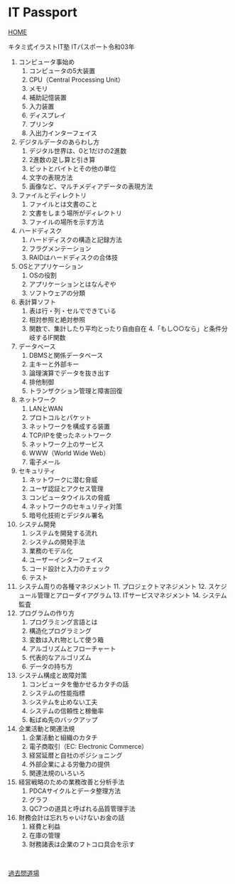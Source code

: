 # IT Passport

[HOME](../index.md)

キタミ式イラストIT塾 ITパスポート令和03年

1. コンピュータ事始め
   1. コンピュータの5大装置
   2. CPU（Central Processing Unit）
   3. メモリ
   4. 補助記憶装置
   5. 入力装置
   6. ディスプレイ
   7. プリンタ
   8. 入出力インターフェイス
2. デジタルデータのあらわし方
   1. デジタル世界は、0と1だけの2進数
   2. 2進数の足し算と引き算
   3. ビットとバイトとその他の単位
   4. 文字の表現方法
   5. 画像など、マルチメディアデータの表現方法
3. ファイルとディレクトリ
   1. ファイルとは文書のこと
   2. 文書をしまう場所がディレクトリ
   3. ファイルの場所を示す方法
4. ハードディスク
   1. ハードディスクの構造と記録方法
   2. フラグメンテーション
   3. RAIDはハードディスクの合体技
5. OSとアプリケーション
   1. OSの役割
   2. アプリケーションとはなんぞや
   3. ソフトウェアの分類
6. 表計算ソフト
   1. 表は行・列・セルでできている
   2. 相対参照と絶対参照
   3. 関数で、集計したり平均とったり自由自在
   4.「もし○○なら」と条件分岐するIF関数
7. データベース
   1. DBMSと関係データベース
   2. 主キーと外部キー
   3. 論理演算でデータを抜き出す
   4. 排他制御
   5. トランザクション管理と障害回復
8. ネットワーク
   1. LANとWAN
   2. プロトコルとパケット
   3. ネットワークを構成する装置
   4. TCP/IPを使ったネットワーク
   5. ネットワーク上のサービス
   6. WWW（World Wide Web）
   7. 電子メール
9. セキュリティ
   1. ネットワークに潜む脅威
   2. ユーザ認証とアクセス管理
   3. コンピュータウイルスの脅威
   4. ネットワークのセキュリティ対策
   5. 暗号化技術とデジタル署名
10. システム開発
    1. システムを開発する流れ
    6. システムの開発手法
    7. 業務のモデル化
    8. ユーザーインターフェイス
    9. コード設計と入力のチェック
    10. テスト
11. システム周りの各種マネジメント
    11. プロジェクトマネジメント
    12. スケジュール管理とアローダイアグラム
    13. ITサービスマネジメント
    14. システム監査
12. プログラムの作り方
    1. プログラミング言語とは
    2. 構造化プログラミング
    3. 変数は入れ物として使う箱
    4. アルゴリズムとフローチャート
    5. 代表的なアルゴリズム
    6. データの持ち方
13. システム構成と故障対策
    1. コンピュータを働かせるカタチの話
    2. システムの性能指標
    3. システムを止めない工夫
    4. システムの信頼性と稼働率
    5. 転ばぬ先のバックアップ
14. 企業活動と関連法規
    1. 企業活動と組織のカタチ
    2. 電子商取引（EC: Electronic Commerce）
    3. 経営延暦と自社のポジショニング
    4. 外部企業による労働力の提供
    5. 関連法規のいろいろ
15. 経営戦略のための業務改善と分析手法
    1. PDCAサイクルとデータ整理方法
    2. グラフ
    3. QC7つの道具と呼ばれる品質管理手法
16. 財務会計は忘れちゃいけないお金の話
    1. 経費と利益
    2. 在庫の管理
    3. 財務諸表は企業のフトコロ具合を示す

&nbsp;

[過去問道場](https://www.itpassportsiken.com/ipkakomon.php)
